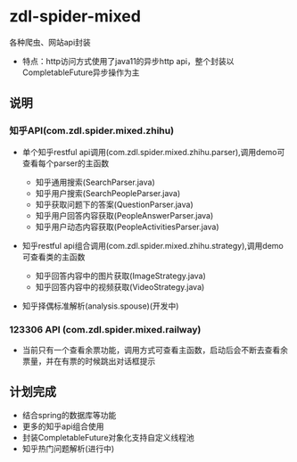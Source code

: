# zdl-spider-mixed
各种爬虫、网站api封装
* 特点：http访问方式使用了java11的异步http api，整个封装以CompletableFuture异步操作为主

## 说明
### 知乎API(com.zdl.spider.mixed.zhihu)
* 单个知乎restful api调用(com.zdl.spider.mixed.zhihu.parser),调用demo可查看每个parser的主函数
  * 知乎通用搜索(SearchParser.java)
  * 知乎用户搜索(SearchPeopleParser.java)
  * 知乎获取问题下的答案(QuestionParser.java)
  * 知乎用户回答内容获取(PeopleAnswerParser.java)
  * 知乎用户动态内容获取(PeopleActivitiesParser.java)
  
* 知乎restful api组合调用(com.zdl.spider.mixed.zhihu.strategy),调用demo可查看类的主函数
  * 知乎回答内容中的图片获取(ImageStrategy.java)
  * 知乎回答内容中的视频获取(VideoStrategy.java)
  
* 知乎择偶标准解析(analysis.spouse)(开发中)

### 123306 API (com.zdl.spider.mixed.railway)
* 当前只有一个查看余票功能，调用方式可查看主函数，启动后会不断去查看余票量，并在有票的时候跳出对话框提示

 
## 计划完成
* 结合spring的数据库等功能
* 更多的知乎api组合使用
* 封装CompletableFuture对象化支持自定义线程池
* 知乎热门问题解析(进行中)
